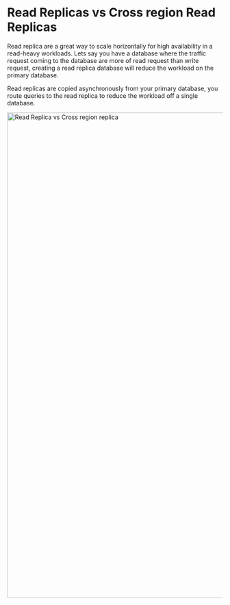 # Read Replicas vs Cross region Read Replicas

Read replica are a great way to scale horizontally for high availability in a read-heavy workloads. Lets say you have a database where the traffic request coming to the database are more of read request than write request, creating a read replica database will reduce the workload on the primary database.

Read replicas are copied asynchronously from your primary database, you route queries to the read replica to reduce the workload off a single database.


<img width="1135" alt="Read Replica vs Cross region replica" src="https://github.com/McTello/Read-Replica-vs-Cross-Region-Replicas/assets/89931817/d1d0ccdb-7f84-4256-ae16-b37b606c7e51">
